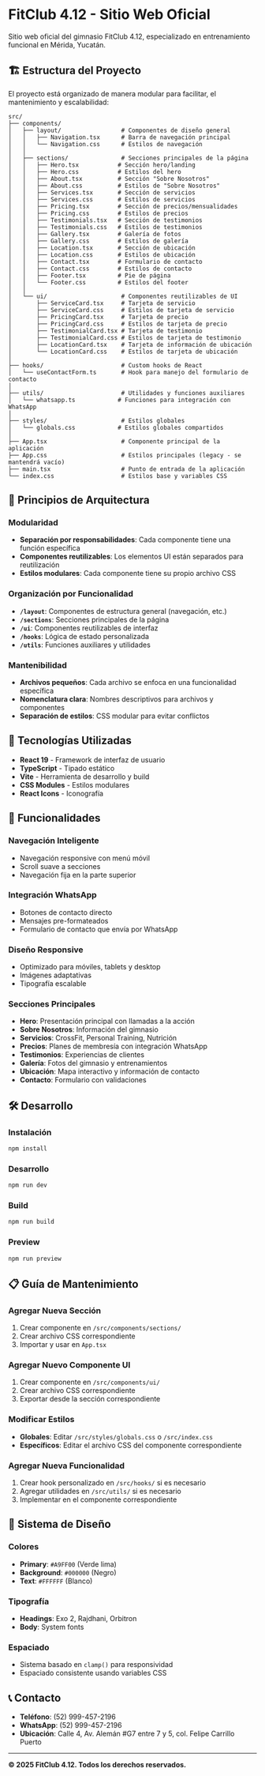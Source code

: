 # FitClub 4.12 - Sitio Web Oficial

Sitio web oficial del gimnasio FitClub 4.12, especializado en entrenamiento funcional en Mérida, Yucatán.

## 🏗️ Estructura del Proyecto

El proyecto está organizado de manera modular para facilitar, el mantenimiento y escalabilidad:

```
src/
├── components/
│   ├── layout/                 # Componentes de diseño general
│   │   ├── Navigation.tsx      # Barra de navegación principal
│   │   └── Navigation.css      # Estilos de navegación
│   │
│   ├── sections/               # Secciones principales de la página
│   │   ├── Hero.tsx           # Sección hero/landing
│   │   ├── Hero.css           # Estilos del hero
│   │   ├── About.tsx          # Sección "Sobre Nosotros"
│   │   ├── About.css          # Estilos de "Sobre Nosotros"
│   │   ├── Services.tsx       # Sección de servicios
│   │   ├── Services.css       # Estilos de servicios
│   │   ├── Pricing.tsx        # Sección de precios/mensualidades
│   │   ├── Pricing.css        # Estilos de precios
│   │   ├── Testimonials.tsx   # Sección de testimonios
│   │   ├── Testimonials.css   # Estilos de testimonios
│   │   ├── Gallery.tsx        # Galería de fotos
│   │   ├── Gallery.css        # Estilos de galería
│   │   ├── Location.tsx       # Sección de ubicación
│   │   ├── Location.css       # Estilos de ubicación
│   │   ├── Contact.tsx        # Formulario de contacto
│   │   ├── Contact.css        # Estilos de contacto
│   │   ├── Footer.tsx         # Pie de página
│   │   └── Footer.css         # Estilos del footer
│   │
│   └── ui/                     # Componentes reutilizables de UI
│       ├── ServiceCard.tsx     # Tarjeta de servicio
│       ├── ServiceCard.css     # Estilos de tarjeta de servicio
│       ├── PricingCard.tsx     # Tarjeta de precio
│       ├── PricingCard.css     # Estilos de tarjeta de precio
│       ├── TestimonialCard.tsx # Tarjeta de testimonio
│       ├── TestimonialCard.css # Estilos de tarjeta de testimonio
│       ├── LocationCard.tsx    # Tarjeta de información de ubicación
│       └── LocationCard.css    # Estilos de tarjeta de ubicación
│
├── hooks/                      # Custom hooks de React
│   └── useContactForm.ts       # Hook para manejo del formulario de contacto
│
├── utils/                      # Utilidades y funciones auxiliares
│   └── whatsapp.ts            # Funciones para integración con WhatsApp
│
├── styles/                     # Estilos globales
│   └── globals.css            # Estilos globales compartidos
│
├── App.tsx                     # Componente principal de la aplicación
├── App.css                     # Estilos principales (legacy - se mantendrá vacío)
├── main.tsx                    # Punto de entrada de la aplicación
└── index.css                   # Estilos base y variables CSS
```

## 🎯 Principios de Arquitectura

### **Modularidad**

- **Separación por responsabilidades**: Cada componente tiene una función específica
- **Componentes reutilizables**: Los elementos UI están separados para reutilización
- **Estilos modulares**: Cada componente tiene su propio archivo CSS

### **Organización por Funcionalidad**

- **`/layout`**: Componentes de estructura general (navegación, etc.)
- **`/sections`**: Secciones principales de la página
- **`/ui`**: Componentes reutilizables de interfaz
- **`/hooks`**: Lógica de estado personalizada
- **`/utils`**: Funciones auxiliares y utilidades

### **Mantenibilidad**

- **Archivos pequeños**: Cada archivo se enfoca en una funcionalidad específica
- **Nomenclatura clara**: Nombres descriptivos para archivos y componentes
- **Separación de estilos**: CSS modular para evitar conflictos

## 🚀 Tecnologías Utilizadas

- **React 19** - Framework de interfaz de usuario
- **TypeScript** - Tipado estático
- **Vite** - Herramienta de desarrollo y build
- **CSS Modules** - Estilos modulares
- **React Icons** - Iconografía

## 📱 Funcionalidades

### **Navegación Inteligente**

- Navegación responsive con menú móvil
- Scroll suave a secciones
- Navegación fija en la parte superior

### **Integración WhatsApp**

- Botones de contacto directo
- Mensajes pre-formateados
- Formulario de contacto que envía por WhatsApp

### **Diseño Responsive**

- Optimizado para móviles, tablets y desktop
- Imágenes adaptativas
- Tipografía escalable

### **Secciones Principales**

- **Hero**: Presentación principal con llamadas a la acción
- **Sobre Nosotros**: Información del gimnasio
- **Servicios**: CrossFit, Personal Training, Nutrición
- **Precios**: Planes de membresía con integración WhatsApp
- **Testimonios**: Experiencias de clientes
- **Galería**: Fotos del gimnasio y entrenamientos
- **Ubicación**: Mapa interactivo y información de contacto
- **Contacto**: Formulario con validaciones

## 🛠️ Desarrollo

### **Instalación**

```bash
npm install
```

### **Desarrollo**

```bash
npm run dev
```

### **Build**

```bash
npm run build
```

### **Preview**

```bash
npm run preview
```

## 📋 Guía de Mantenimiento

### **Agregar Nueva Sección**

1. Crear componente en `/src/components/sections/`
2. Crear archivo CSS correspondiente
3. Importar y usar en `App.tsx`

### **Agregar Nuevo Componente UI**

1. Crear componente en `/src/components/ui/`
2. Crear archivo CSS correspondiente
3. Exportar desde la sección correspondiente

### **Modificar Estilos**

- **Globales**: Editar `/src/styles/globals.css` o `/src/index.css`
- **Específicos**: Editar el archivo CSS del componente correspondiente

### **Agregar Nueva Funcionalidad**

1. Crear hook personalizado en `/src/hooks/` si es necesario
2. Agregar utilidades en `/src/utils/` si es necesario
3. Implementar en el componente correspondiente

## 🎨 Sistema de Diseño

### **Colores**

- **Primary**: `#A9FF00` (Verde lima)
- **Background**: `#000000` (Negro)
- **Text**: `#FFFFFF` (Blanco)

### **Tipografía**

- **Headings**: Exo 2, Rajdhani, Orbitron
- **Body**: System fonts

### **Espaciado**

- Sistema basado en `clamp()` para responsividad
- Espaciado consistente usando variables CSS

## 📞 Contacto

- **Teléfono**: (52) 999-457-2196
- **WhatsApp**: (52) 999-457-2196
- **Ubicación**: Calle 4, Av. Alemán #G7 entre 7 y 5, col. Felipe Carrillo Puerto

---

**© 2025 FitClub 4.12. Todos los derechos reservados.**
